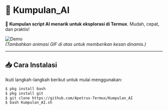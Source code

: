 # 🚀 Kumpulan_AI

🎯 **Kumpulan script AI menarik untuk eksplorasi di Termux**. Mudah, cepat, dan praktis!  

![Demo](https://user-images.githubusercontent.com/demo-gif.gif)  
*(Tambahkan animasi GIF di atas untuk memberikan kesan dinamis.)*

---

## 📥 Cara Instalasi

Ikuti langkah-langkah berikut untuk mulai menggunakan:

```bash
$ pkg install bash
$ pkg install git
$ git clone https://github.com/Apetrus-Termux/Kumpulan_AI
$ bash Kumpulan_AI.sh
